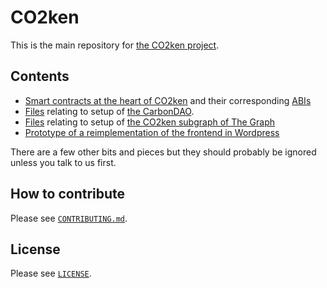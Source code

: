 # CO2ken

This is the main repository for [the CO2ken project](https://www.co2ken.io/).

## Contents

- [Smart contracts at the heart of CO2ken](Contracts/) and their corresponding [ABIs](abis/)
- [Files](DAO/) relating to setup of [the CarbonDAO](http://dao.co2ken.io/).
- [Files](Graph/) relating to setup of [the CO2ken subgraph of The Graph](https://thegraph.com/explorer/subgraph/benesjan/co2ken)
- [Prototype of a reimplementation of the frontend in Wordpress](wordpress/)

There are a few other bits and pieces but they should probably be
ignored unless you talk to us first.

## How to contribute

Please see [`CONTRIBUTING.md`](CONTRIBUTING.md).

## License

Please see [`LICENSE`](LICENSE).
